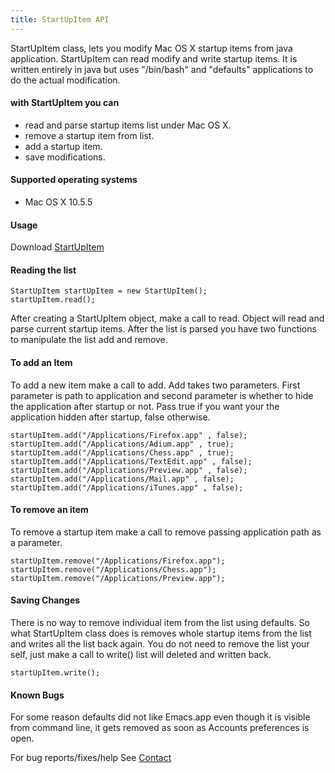 ```yaml
---
title: StartUpItem API
---
```


StartUpItem class, lets you modify Mac OS X startup items from java
application. StartUpItem can read modify and write startup items. It is
written entirely in java but uses "/bin/bash" and "defaults"
applications to do the actual modification.

#### with StartUpItem you can

 - read and parse startup items list under Mac OS X.
 - remove a startup item from list.
 - add a startup item.
 - save modifications.

#### Supported operating systems

 - Mac OS X 10.5.5

#### Usage

Download [StartUpItem](http://gist.github.com/190989)

#### Reading the list

	StartUpItem startUpItem = new StartUpItem();
	startUpItem.read();


After creating a StartUpItem object, make a call to read. Object will
read and parse current startup items. After the list is parsed you have
two functions to manipulate the list add and remove.

#### To add an Item

To add a new item make a call to add. Add takes two parameters. First
parameter is path to application and second parameter is whether to hide
the application after startup or not. Pass true if you want your
the application hidden after startup, false otherwise.


 	startUpItem.add("/Applications/Firefox.app" , false);
 	startUpItem.add("/Applications/Adium.app" , true);
	startUpItem.add("/Applications/Chess.app" , true);
	startUpItem.add("/Applications/TextEdit.app" , false);
	startUpItem.add("/Applications/Preview.app" , false);
	startUpItem.add("/Applications/Mail.app" , false);
	startUpItem.add("/Applications/iTunes.app" , false);


#### To remove an item

To remove a startup item make a call to remove passing application path
as a parameter.

	startUpItem.remove("/Applications/Firefox.app");
 	startUpItem.remove("/Applications/Chess.app");
	startUpItem.remove("/Applications/Preview.app");

#### Saving Changes

There is no way to remove individual item from the list using
defaults. So what StartUpItem class does is removes whole startup items
from the list and writes all the list back again. You do not need to
remove the list your self, just make a call to write() list will deleted
and written back.


 	startUpItem.write();


#### Known Bugs

For some reason defaults did not like Emacs.app even though it is
visible from command line, it gets removed as soon as Accounts
preferences is open.

For bug reports/fixes/help See [Contact](/contact.html)
